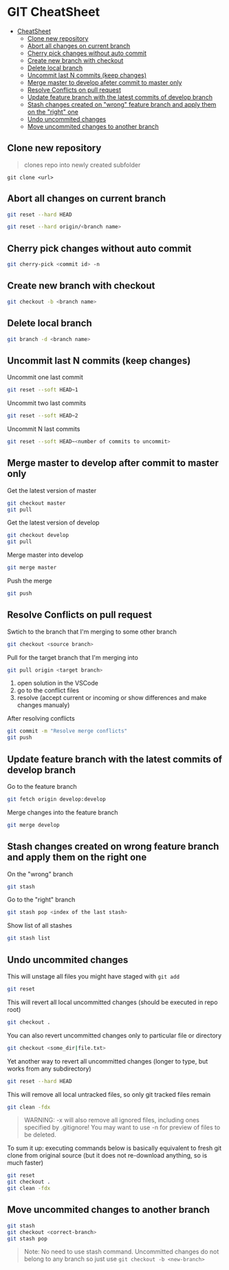 # GIT CheatSheet

- [CheatSheet](#cheatsheet)
  - [Clone new repository](#clone-new-repository)
  - [Abort all changes on current branch](#abort-all-changes-on-current-branch)
  - [Cherry pick changes without auto commit](#cherry-pick-changes-without-auto-commit)
  - [Create new branch with checkout](#create-new-branch-with-checkout)
  - [Delete local branch](#delete-local-branch)
  - [Uncommit last N commits (keep changes)](#uncommit-last-n-commits-keep-changes)
  - [Merge master to develop afeter commit to master only](#merge-master-to-develop-after-commit-to-master-only)
  - [Resolve Conflicts on pull request](#resolve-conflicts-on-pull-request)
  - [Update feature branch with the latest commits of develop branch](#update-feature-branch-with-the-latest-commits-of-develop-branch)
  - [Stash changes created on "wrong" feature branch and apply them on the "right" one](#stash-changes-created-on-wrong-feature-branch-and-apply-them-on-the-right-one)
  - [Undo uncommited changes](#undo-uncommited-changes)
  - [Move uncommited changes to another branch](#Move-uncommited-changes-to-another-branch)

## Clone new repository

> clones repo into newly created subfolder

```
git clone <url>
```

## Abort all changes on current branch

```bash
git reset --hard HEAD
```

```bash
git reset --hard origin/<branch name>
```

## Cherry pick changes without auto commit

```bash
git cherry-pick <commit id> -n
```

## Create new branch with checkout

```bash
git checkout -b <branch name>
```

## Delete local branch

```bash
git branch -d <branch name>
```

## Uncommit last N commits (keep changes)

Uncommit one last commit

```bash
git reset --soft HEAD~1
```

Uncommit two last commits

```bash
git reset --soft HEAD~2
```

Uncommit N last commits

```bash
git reset --soft HEAD~<number of commits to uncommit>
```

## Merge master to develop after commit to master only

Get the latest version of master
```bash
git checkout master
git pull
```

Get the latest version of develop

```bash
git checkout develop
git pull
```

Merge master into develop

```bash
git merge master
```

Push the merge

```bash
git push
```

## Resolve Conflicts on pull request

Swtich to the branch that I'm merging to some other branch

```bash
git checkout <source branch>
```

Pull for the target branch that I'm merging into

```bash
git pull origin <target branch>
```

1. open solution in the VSCode
2. go to the conflict files
3. resolve (accept current or incoming or show differences and make changes manualy)

After resolving conflicts

```bash
git commit -m "Resolve merge conflicts"
git push
```

## Update feature branch with the latest commits of develop branch

Go to the feature branch

```bash
git fetch origin develop:develop
```

Merge changes into the feature branch

```bash
git merge develop
```

## Stash changes created on wrong feature branch and apply them on the right one

On the "wrong" branch

```bash
git stash
```

Go to the "right" branch

```bash
git stash pop <index of the last stash>
```

Show list of all stashes

```bash
git stash list
```

## Undo uncommited changes

This will unstage all files you might have staged with `git add`

```bash
git reset
```

This will revert all local uncommitted changes (should be executed in repo root)

```bash
git checkout .
```

You can also revert uncommitted changes only to particular file or directory

```bash
git checkout <some_dir|file.txt>
```

Yet another way to revert all uncommitted changes (longer to type, but works from any subdirectory)

```bash
git reset --hard HEAD
```

This will remove all local untracked files, so only git tracked files remain

```bash
git clean -fdx
```
> WARNING: -x will also remove all ignored files, including ones specified by .gitignore! You may want to use -n for preview of files to be deleted.

To sum it up: executing commands below is basically equivalent to fresh git clone from original source (but it does not re-download anything, so is much faster)

```bash
git reset
git checkout .
git clean -fdx
```

## Move uncommited changes to another branch

```bash
git stash
git checkout <correct-branch>
git stash pop
```

> Note: No need to use stash command. Uncommitted changes do not belong to any branch so just use `git checkout -b <new-branch>`
